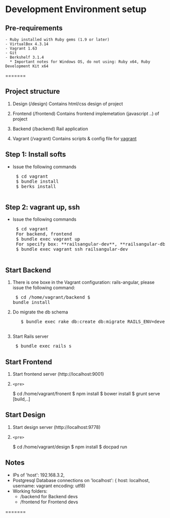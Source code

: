 # Development Environment setup

## Pre-requirements
    - Ruby installed with Ruby gems (1.9 or later)
    - VirtualBox 4.3.14
    - Vagrant 1.63
    - Git
    - Berkshelf 3.1.4
      * Important notes for Windows OS, do not using: Ruby x64, Ruby Development Kit x64

=======
## Project structure

1. Design (/design)
Contains html/css design of project

2. Frontend (/frontend)
Contains frontend implemetation (javascript ..) of project

3. Backend (/backend)
Rail application

4. Vagrant (/vagrant)
Contains scripts & config file for [vagrant](http://www.vagrantup.com/)


## Step 1: Install softs
  * Issue the following commands
  <pre>
    $ cd vagrant
    $ bundle install
    $ berks install
  </pre>


## Step 2: vagrant up, ssh
  * Issue the following commands
  <pre>
    $ cd vagrant
    For backend, frontend
    $ bundle exec vagrant up
    For specify box: **railsangular-dev**, **railsangular-db boxes**
    $ bundle exec vagrant ssh railsangular-dev
  </pre>


## Start Backend

  1. There is one boxe in the Vagrant configuration: rails-angular, please issue the following command:
    <pre>
      $ cd /home/vagrant/backend
      $ bundle install
  </pre>


  2. Do migrate the db schema
      <pre>
        $ bundle exec rake db:create db:migrate RAILS_ENV=development
      </pre>

  3. Start Rails server
    <pre>
      $ bundle exec rails s
    </pre>

## Start Frontend
1. Start frontend server (http://localhost:9001)
2.     <pre>
      $ cd /home/vagrant/fronent
      $ npm install
      $ bower install
      $ grunt serve [build,..]
  </pre>

## Start Design
1. Start design server (http://localhost:9778)
2.     <pre>
      $ cd /home/vagrant/design
      $ npm install
      $ docpad run
  </pre>


## Notes
* IPs of 'host': 192.168.3.2,
* Postgresql Database connections on 'localhost': { host: localhost, username: vagrant encoding: utf8)
* Working folders:
  * /backend for Backend devs
  * /frontend for Frontend devs

=======

